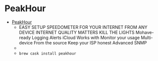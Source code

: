 # PeakHour
- [PeakHour](https://www.peakhourapp.com/)
  -  EASY SETUP SPEEDOMETER FOR YOUR INTERNET  FROM ANY DEVICE  INTERNET QUALITY MATTERS  KILL THE LIGHTS Mohave-ready Logging Alerts iCloud Works with  Monitor your usage Multi-device From the source Keep your ISP honest Advanced SNMP
  - 
  - `brew cask install peakhour`
